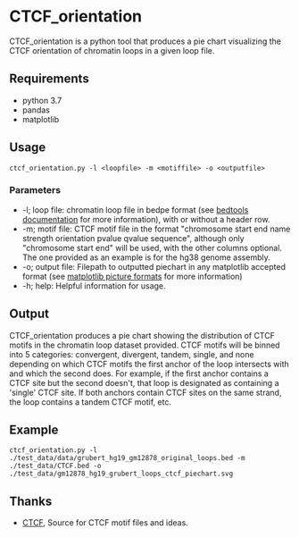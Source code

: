 # CTCF_orientation

CTCF_orientation is a python tool that produces a pie chart visualizing the CTCF orientation of chromatin loops in a given loop file. 

## Requirements

- python 3.7
- pandas 
- matplotlib


## Usage

```{bash echo=FALSE}
ctcf_orientation.py -l <loopfile> -m <motiffile> -o <outputfile>
```
### Parameters

- -l; loop file: chromatin loop file in bedpe format (see [bedtools documentation](https://bedtools.readthedocs.io/en/latest/content/general-usage.html) for more information), with or without a header row. 
- -m; motif file: CTCF motif file in the format "chromosome start end name strength orientation pvalue qvalue sequence", although only "chromosome start end" will be used, with the other columns optional. The one provided as an example is for the hg38 genome assembly.
- -o; output file: Filepath to outputted piechart in any matplotlib accepted format (see [matplotlib picture formats](https://matplotlib.org/stable/api/_as_gen/matplotlib.pyplot.savefig.html) for more information)
- -h; help: Helpful information for usage. 

## Output

CTCF_orientation produces a pie chart showing the distribution of CTCF motifs in the chromatin loop dataset provided. CTCF motifs will be binned into 5 categories: convergent, divergent, tandem, single, and none depending on which CTCF motifs the first anchor of the loop intersects with and which the second does. For example, if the first anchor contains a CTCF site but the second doesn't, that loop is designated as containing a 'single' CTCF site. If both anchors contain CTCF sites on the same strand, the loop contains a tandem CTCF motif, etc. 

## Example 

```{bash echo=FALSE}
ctcf_orientation.py -l ./test_data/data/grubert_hg19_gm12878_original_loops.bed -m ./test_data/CTCF.bed -o ./test_data/gm12878_hg19_grubert_loops_ctcf_piechart.svg
```

## Thanks 
- [CTCF](https://github.com/mdozmorov/CTCF), Source for CTCF motif files and ideas. 






